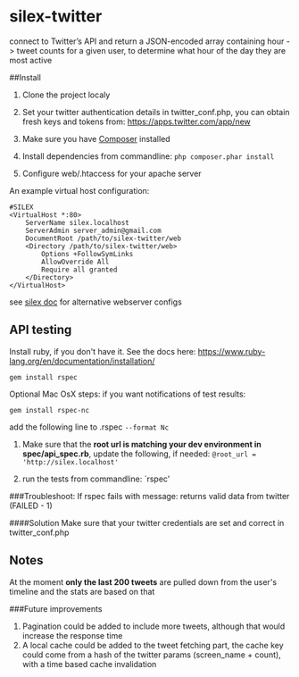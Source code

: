 # silex-twitter
connect to Twitter’s API and return a JSON-encoded array containing hour -> tweet counts for a given user, to determine what hour of the day they are most active

##Install

1. Clone the project localy

2. Set your twitter authentication details in twitter_conf.php, 
you can obtain fresh keys and tokens from: https://apps.twitter.com/app/new

3. Make sure you have [Composer](https://getcomposer.org/) installed

4. Install dependencies from commandline:
`php composer.phar install`

5. Configure web/.htaccess for your apache server

An example virtual host configuration:
```
#SILEX
<VirtualHost *:80>
	ServerName silex.localhost
	ServerAdmin server_admin@gmail.com
	DocumentRoot /path/to/silex-twitter/web
	<Directory /path/to/silex-twitter/web>
		Options +FollowSymLinks
		AllowOverride All
		Require all granted
	</Directory>
</VirtualHost>
```

see [silex doc](http://silex.sensiolabs.org/doc/master/web_servers.html) for alternative webserver configs


## API testing
Install ruby, if you don't have it. See the docs here:
https://www.ruby-lang.org/en/documentation/installation/

`gem install rspec`

Optional Mac OsX steps:
if you want notifications of test results:

`gem install rspec-nc`

add the following line to .rspec
`--format Nc`

1. Make sure that the **root url is matching your dev environment in spec/api_spec.rb**,
update the following, if needed:
`@root_url = 'http://silex.localhost'`

2. run the tests from commandline: 
`rspec'

###Troubleshoot:
If rspec fails with message:
returns valid data from twitter (FAILED - 1)

####Solution
Make sure that your twitter credentials are set and correct in twitter_conf.php

## Notes
At the moment **only the last 200 tweets** are pulled down from the user's timeline
and the stats are based on that

###Future improvements
1. Pagination could be added to include more tweets, although that would increase the response time
2. A local cache could be added to the tweet fetching part, the cache key could come from a hash of the twitter params (screen_name + count), with a time based cache invalidation